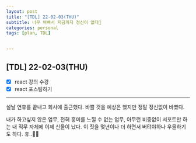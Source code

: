 ```yaml
---
layout: post
title: "[TDL] 22-02-03(THU)"
subtitle: 너무 바빠서 지금까지 정신이 없다🤯
categories: personal
tags: [plan, TDL]


---
```




## [TDL] 22-02-03(THU)

- [x] react 강의 수강
- [x] react 포스팅하기

---

설날 연휴를 끝내고 회사에 출근했다. 바쁠 것을 예상은 했지만 정말 정신없이 바빴다.

내가 하고싶지 않은 업무, 전혀 흥미를 느낄 수 없는 업무, 아무런 비중없이 서포트만 하는 내 직무 자체에 이제 신물이 났다. 이 짓을 몇년이나 더 하면서 버텨야하나 우울하기도 하다. 휴..😮‍💨
